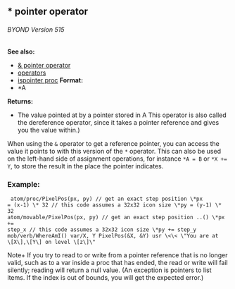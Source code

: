 ## \* pointer operator 
###### BYOND Version 515
**See also:**
+   [& pointer operator](/ref/operator/&/pointer.md) 
+   [operators](/ref/operator.md) 
+   [ispointer proc](/ref/proc/ispointer.md) <!-- -->
**Format:**
+   \*A
<!-- -->
**Returns:**
+   The value pointed at by a pointer stored in A
This operator is also called the dereference operator, since it takes a
pointer reference and gives you the value within.) 

When using
the `&` operator to get a reference pointer, you can access the value it
points to with this version of the `*` operator. This can also be used
on the left-hand side of assignment operations, for instance `*A = B` or
`*X += Y`, to store the result in the place the pointer indicates.
### Example:

```
 atom/proc/PixelPos(px, py) // get an exact step position \*px
= (x-1) \* 32 // this code assumes a 32x32 icon size \*py = (y-1) \* 32
atom/movable/PixelPos(px, py) // get an exact step position ..() \*px +=
step_x // this code assumes a 32x32 icon size \*py += step_y
mob/verb/WhereAmI() var/X, Y PixelPos(&X, &Y) usr \<\< \"You are at
\[X\],\[Y\] on level \[z\]\" 
```
 

Note+ If you try to
read to or write from a pointer reference that is no longer valid, such
as to a var inside a proc that has ended, the read or write will fail
silently; reading will return a null value. (An exception is pointers to
list items. If the index is out of bounds, you will get the expected
error.)